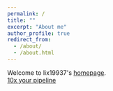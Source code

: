 ```yaml
---
permalink: /
title: ""
excerpt: "About me"
author_profile: true
redirect_from: 
  - /about/
  - /about.html
---
```


Welcome to lix19937's [homepage](https://lix-it.com/).      
[10x your pipeline](../images/10x.png)    

[comment]: <> (This is a comment, it will not be included)
[comment]: <> (in  the output file unless you use it in)
[comment]: <> (a reference style link.)
[//]: <> (This is also a comment.)
[//]: # (This may be the most platform independent comment)
[//]: <> (I received my B.S in EE from Hubei Engineering University and receive my M in EECS from Shanghai Maritime University. )   

